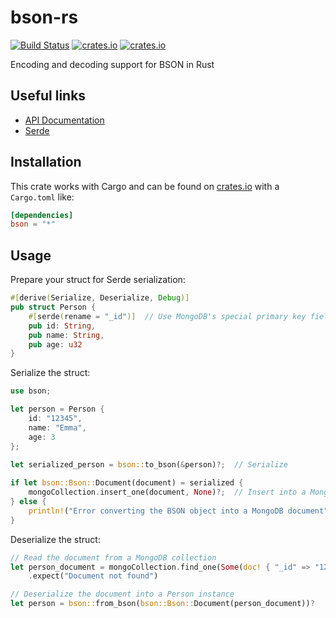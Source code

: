 # bson-rs

[![Build Status](https://img.shields.io/travis/zonyitoo/bson-rs.svg)](https://travis-ci.org/zonyitoo/bson-rs)
[![crates.io](https://img.shields.io/crates/v/bson.svg)](https://crates.io/crates/bson)
[![crates.io](https://img.shields.io/crates/l/bson.svg)](https://crates.io/crates/bson)

Encoding and decoding support for BSON in Rust

## Useful links
- [API Documentation](https://docs.rs/bson/)
- [Serde](https://serde.rs/)

## Installation
This crate works with Cargo and can be found on
[crates.io](https://crates.io/crates/bson) with a `Cargo.toml` like:

```toml
[dependencies]
bson = "*"
```
## Usage

Prepare your struct for Serde serialization:
```rust
#[derive(Serialize, Deserialize, Debug)]
pub struct Person {
    #[serde(rename = "_id")]  // Use MongoDB's special primary key field name when serializing 
    pub id: String,
    pub name: String,
    pub age: u32
}
```

Serialize the struct:
```rust
use bson;

let person = Person {
    id: "12345",
    name: "Emma",
    age: 3
};

let serialized_person = bson::to_bson(&person)?;  // Serialize
 
if let bson::Bson::Document(document) = serialized {
    mongoCollection.insert_one(document, None)?;  // Insert into a MongoDB collection
} else {
    println!("Error converting the BSON object into a MongoDB document")
}
```

Deserialize the struct:
```rust
// Read the document from a MongoDB collection
let person_document = mongoCollection.find_one(Some(doc! { "_id" => "12345" }), None)?
    .expect("Document not found")

// Deserialize the document into a Person instance
let person = bson::from_bson(bson::Bson::Document(person_document))?
```
